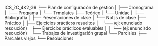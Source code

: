 ICS_2C_4K2_G9
├── Plan de configuración de gestión
│   ├── Cronograma
│   ├── Programa
│   └── Templates
├── Teórico
│   └── Unidad
│       ├── Bibliografía
│       ├── Presentaciones de clase
│       └── Notas de clase
├── Práctico
│   ├── Ejercicios prácticos resueltos
│   │   └── (ej: enunciado
                resolución)
│   ├── Ejercicios prácticos evaluables
│   │   └── (ej: enunciado
                resolución)
│   └── Trabajos de investigación grupal
└── Parciales
    ├── Parciales viejos
    └── Resoluciones

